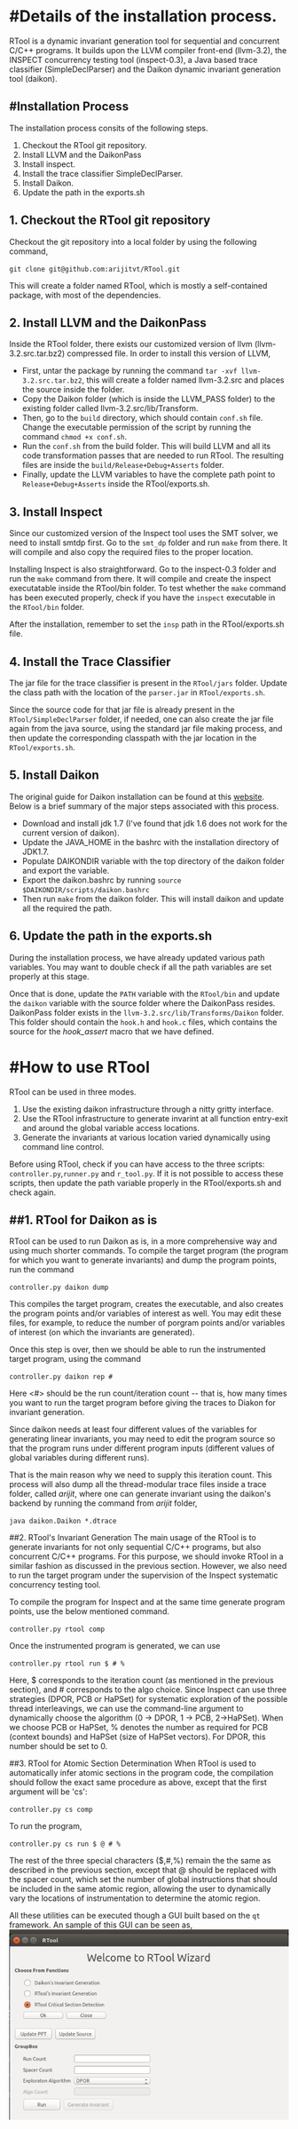 #Details of the installation process.
=========================================
RTool is a dynamic invariant generation tool for sequential and concurrent C/C++ programs.
It builds upon the LLVM compiler front-end (llvm-3.2), the INSPECT concurrency testing
tool (inspect-0.3), a Java based trace classifier (SimpleDeclParser) and the 
Daikon dynamic invariant generation tool (daikon).

#Installation Process
------------------------------------------
The installation process consits of the following steps.
  1. Checkout the RTool git repository.
  2. Install LLVM and the DaikonPass
  3. Install inspect.
  4. Install the trace classifier SimpleDeclParser.
  5. Install Daikon.  
  6. Update the path in the exports.sh 


## 1. Checkout the RTool git repository
Checkout the git repository into a local folder by using the following command,

`git clone git@github.com:arijitvt/RTool.git`

This will create a folder named RTool, which is mostly a self-contained package, with most of the dependencies. 

## 2. Install LLVM and the DaikonPass
Inside the RTool folder, there exists our customized version of llvm (llvm-3.2.src.tar.bz2) compressed file. In order to install this version of LLVM,
  - First, untar the package by running the command `tar -xvf llvm-3.2.src.tar.bz2`, this will create a folder named llvm-3.2.src and places the source inside the folder.
  - Copy the Daikon folder (which is inside the LLVM_PASS folder) to the existing folder called llvm-3.2.src/lib/Transform.
  - Then, go to the `build` directory, which should contain `conf.sh` file. Change the executable permission of the script by running the command `chmod +x conf.sh`.
  - Run the `conf.sh` from the build folder. This will build LLVM and all its code transformation passes that are needed to run RTool. The resulting files are inside the `build/Release+Debug+Asserts` folder.
  - Finally, update the LLVM variables to have the complete path point to `Release+Debug+Asserts` inside the RTool/exports.sh.

## 3. Install Inspect
Since our customized version of the Inspect tool uses the SMT solver, we need to install smtdp first. Go to the `smt_dp` folder and run `make` from there. It will compile and also copy the required files to the proper location. 

Installing Inspect is also straightforward. Go to the inspect-0.3 folder and run the `make` command from there. It will compile and create the inspect executatable inside the RTool/bin folder. To test whether the `make` command has been executed properly, check if you have the `inspect` executable in the `RTool/bin` folder. 
  
After the installation, remember to set the `insp` path in the RTool/exports.sh file.

## 4. Install the Trace Classifier
The jar file for the trace classifier is present in the `RTool/jars` folder. Update the class path with the location of the `parser.jar` in `RTool/exports.sh`.

Since the source code for that jar file is already present in the `RTool/SimpleDeclParser` folder, if needed, one can also create the jar file again from the java source, using the standard jar file making process, and then update the corresponding classpath with the jar location in the `RTool/exports.sh`.

## 5. Install Daikon
The original guide for Daikon installation can be found at this [website](http://plse.cs.washington.edu/daikon/download/doc/daikon.html).
Below is a brief summary of the major steps associated with this process.
 - Download and install jdk 1.7 \(I've found that jdk 1.6 does not work for the current version of daikon\).
 - Update the JAVA_HOME in the bashrc with the installation directory of JDK1.7.
 - Populate DAIKONDIR variable with the top directory of the daikon folder and export the variable.
 - Export the daikon.bashrc by running `source $DAIKONDIR/scripts/daikon.bashrc`
 - Then run `make` from the daikon folder. This will install daikon and update all the required the path.

## 6. Update the path in the exports.sh 
During the installation process, we have already updated various path variables. You may want to double check if all the path variables are set properly at this stage. 

Once that is done, update the `PATH` variable with the `RTool/bin` and update the `daikon` variable with the source folder where the DaikonPass resides. DaikonPass folder exists in the `llvm-3.2.src/lib/Transforms/Daikon` folder. This folder should contain the `hook.h` and `hook.c` files, which contains the source for the *hook_assert* macro that we have defined.


#How to use RTool
===========================
RTool can be used in three modes.

1. Use the existing daikon infrastructure through a nitty gritty interface.
2. Use the RTool infrastructure to generate invarint at all function entry-exit and around the global variable access locations.
3. Generate the invariants at various location varied dynamically using command line control.

Before using RTool, check if you can have access to the three scripts: `controller.py`,`runner.py` and `r_tool.py`. If it is not possible to access these scripts, then update the path variable properly in the RTool/exports.sh and check again.

##1.  RTool for Daikon as is
--------------------------------
RTool can be used to run Daikon as is, in a more comprehensive way and using much shorter commands. To compile the target program (the program for which you want to generate invariants) and dump the program points, run the command 

`controller.py daikon dump`

This compiles the target program, creates the executable, and also creates the program points and/or variables of interest as well. You may edit these files, for example, to reduce the number of porgram points and/or variables of interest (on which the invariants are generated).

Once this step is over, then we should be able to run the instrumented target program, using the command 

`controller.py daikon rep #`

Here <#> should be the run count/iteration count -- that is, how many times you want to run the target program before giving the traces to Diakon for invariant generation. 

Since daikon needs at least four different values of the variables for generating linear invariants, you may need to edit the program source so that the program runs under different program inputs (different values of global variables during different runs).  

That is the main reason why we need to supply this iteration count.  This process will also dump all the thread-modular trace files inside a trace folder, called *arijit*, where one can generate invariant using the daikon's backend by running the command from *arijit* folder,

`java daikon.Daikon *.dtrace`

##2. RTool's Invariant Generation
The main usage of the RTool is to generate invariants for not only sequential C/C++ programs, but also concurrent C/C++ programs. For this purpose, we should invoke RTool in a similar fashion as discussed in the previous section. However, we also need to run the target program under the supervision of the Inspect systematic concurrency testing tool. 

To compile the program for Inspect and at the same time generate program points, use the below mentioned command.

`controller.py rtool comp`

Once the instrumented program is generated, we can use

`controller.py rtool run $ # %`

Here, $ corresponds to the iteration count (as mentioned in the previous section), and # corresponds to the algo choice. Since Inspect can use three strategies (DPOR, PCB or HaPSet) for systematic exploration of the possible thread interleavings, we can use the command-line argument to dynamically choose the algorithm (0 -> DPOR, 1 -> PCB, 2->HaPSet). When we choose PCB or HaPSet, % denotes the number as required for PCB (context bounds) and HaPSet (size of HaPSet vectors). For DPOR, this number should be set to 0.

##3. RTool for Atomic Section Determination
When RTool is used to automatically infer atomic sections in the program code, the compilation should follow the exact same procedure as above, except that the first argument will be 'cs':

`controller.py cs comp`


To run the program,

`controller.py cs run $ @ # %`

The rest of the three special characters \($,#,%\) remain the the same as described in the previous section, except that @ should be replaced with the spacer count, which set the number of global instructions that should be included in the same atomic region, allowing the user to dynamically vary the locations of instrumentation to determine the atomic region. 

All these utilities can be executed though a GUI built based on the `qt` framework. An sample of this GUI can be seen as,
    ![GitHub Logo](/images/Rui.png)

